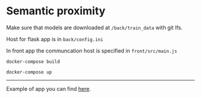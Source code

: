 # Semantic proximity

Make sure that models are downloaded at `/back/train_data` with git lfs.

Host for flask app is in `back/config.ini`

In front app the communcation host is specified in `front/src/main.js`

`docker-compose build`

`docker-compose up`

---

Example of app you can find [here](http://semantic.alien-cafe.net/).
